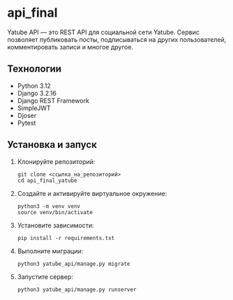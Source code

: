 # api_final
Yatube API — это REST API для социальной сети Yatube. Сервис позволяет публиковать посты, подписываться на других пользователей, комментировать записи и многое другое.

## Технологии

- Python 3.12
- Django 3.2.16
- Django REST Framework
- SimpleJWT
- Djoser
- Pytest

## Установка и запуск

1. Клонируйте репозиторий:
   ```
   git clone <ссылка_на_репозиторий>
   cd api_final_yatube
   ```

2. Создайте и активируйте виртуальное окружение:
   ```
   python3 -m venv venv
   source venv/bin/activate
   ```

3. Установите зависимости:
   ```
   pip install -r requirements.txt
   ```

4. Выполните миграции:
   ```
   python3 yatube_api/manage.py migrate
   ```

5. Запустите сервер:
   ```
   python3 yatube_api/manage.py runserver
   ```

